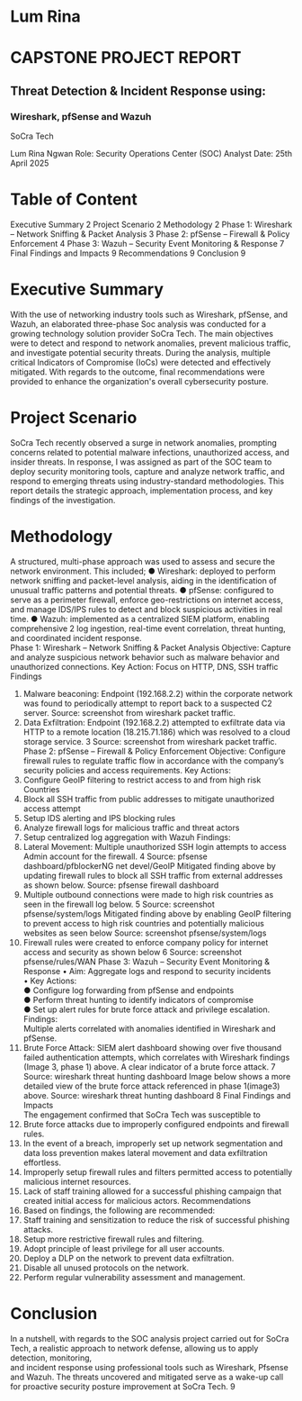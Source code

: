 # Lum Rina
# CAPSTONE PROJECT REPORT 
## Threat Detection & Incident Response using: 
### Wireshark, pfSense and Wazuh 
SoCra Tech 

Lum Rina Ngwan 
Role: Security Operations Center (SOC) Analyst 
Date: 25th April 2025 

# Table of Content 
 
Executive Summary 2 
Project Scenario 2 
Methodology 2 
Phase 1: Wireshark – Network Sniffing & Packet Analysis 3 
Phase 2: pfSense – Firewall & Policy Enforcement 4 
Phase 3: Wazuh – Security Event Monitoring & Response 7 
Final Findings and Impacts 9 
Recommendations 9 
Conclusion 9 
 
 
 
# Executive Summary 
With the use of networking industry tools such as Wireshark, pfSense, and Wazuh, an 
elaborated three-phase Soc analysis was conducted for a growing technology solution 
provider SoCra Tech. The main objectives were to detect and respond to network 
anomalies, prevent malicious traffic, and investigate potential security threats. During 
the analysis, multiple critical Indicators of Compromise (IoCs) were detected and 
effectively mitigated. With regards to the outcome, final recommendations were 
provided to enhance the organization's overall cybersecurity posture.  
# Project Scenario  
SoCra Tech recently observed a surge in network anomalies, prompting concerns 
related to potential malware infections, unauthorized access, and insider threats. In 
response, I was assigned as part of the SOC team to deploy security monitoring tools, 
capture and analyze network traffic, and respond to emerging threats using 
industry-standard methodologies. This report details the strategic approach, 
implementation process, and key findings of the investigation. 
# Methodology  
A structured, multi-phase approach was used to assess and secure the network 
environment. This included; 
● Wireshark: deployed to perform network sniffing and packet-level analysis, 
aiding in the identification of unusual traffic patterns and potential threats. 
● pfSense: configured to serve as a perimeter firewall, enforce geo-restrictions on 
internet access, and manage IDS/IPS rules to detect and block suspicious 
activities in real time. 
● Wazuh: implemented as a centralized SIEM platform, enabling comprehensive 
2 
log ingestion, real-time event correlation, threat hunting, and coordinated 
incident response.  
Phase 1: Wireshark – Network Sniffing & Packet Analysis 
Objective: Capture and analyze suspicious network behavior such as malware 
behavior and unauthorized connections. 
Key Action: Focus on HTTP, DNS, SSH traffic 
Findings  
1. Malware beaconing: Endpoint (192.168.2.2) within the corporate 
network was found to periodically attempt to report back to a 
suspected C2 server. 
Source: screenshot from wireshark packet traffic.  
2. Data Exfiltration: Endpoint (192.168.2.2) attempted to exfiltrate 
data via HTTP to a remote location (18.215.71.186) which was 
resolved to a cloud storage service. 
3 
Source: screenshot from wireshark packet traffic. 
Phase 2: pfSense – Firewall & Policy Enforcement 
Objective: Configure firewall rules to regulate traffic flow in 
accordance with the company’s security policies and access requirements. 
Key Actions:  
1. Configure GeoIP filtering to restrict access to and from high risk Countries 
2. Block all SSH traffic from public addresses to mitigate unauthorized access attempt 
3. Setup IDS alerting and IPS blocking rules 
4. Analyze firewall logs for malicious traffic and threat actors  
5. Setup centralized log aggregation with Wazuh 
Findings:  
1. Lateral Movement: Multiple unauthorized SSH login attempts 
to access Admin account for the firewall. 
4 
Source: pfsense dashboard/pfblockerNG net devel/GeoIP 
Mitigated finding above by updating firewall rules to block 
all SSH traffic from external addresses as shown below. 
Source: pfsense firewall dashboard 
2. Multiple outbound connections were made to high risk 
countries as seen in the firewall log below. 
5 
Source: screenshot pfsense/system/logs 
Mitigated finding above by enabling GeoIP filtering to prevent access to 
high risk countries and potentially malicious websites as seen below 
Source: screenshot pfsense/system/logs 
3. Firewall rules were created to enforce company policy for internet 
access and security as shown below
 6 
Source: screenshot pfsense/rules/WAN 
Phase 3: Wazuh – Security Event Monitoring & Response 
• Aim: Aggregate logs and respond to security incidents  
• Key Actions:  
● Configure log forwarding from pfSense and endpoints  
● Perform threat hunting to identify indicators of compromise  
● Set up alert rules for brute force attack and privilege escalation. 
Findings:  
Multiple alerts correlated with anomalies identified in Wireshark and 
pfSense. 
1. Brute Force Attack: SIEM alert dashboard showing over five 
thousand failed authentication attempts, which correlates with 
Wireshark findings (Image 3, phase 1) above. A clear indicator of a 
brute force attack. 
7 
Source: wireshark threat hunting dashboard 
Image below shows a more detailed view of the brute force attack referenced 
in phase 1(image3) above. 
Source: wireshark threat hunting dashboard 
8 
Final Findings and Impacts  
The engagement confirmed that SoCra Tech was susceptible to  
1. Brute force attacks due to improperly configured endpoints and firewall rules. 
2. In the event of a breach, improperly set up network segmentation and data loss 
prevention makes lateral movement and data exfiltration effortless. 
3. Improperly setup firewall rules and filters permitted access to potentially 
malicious internet resources. 
4. Lack of staff training allowed for a successful phishing campaign that created 
initial access for malicious actors. 
Recommendations  
1. Based on findings, the following are recommended:  
2. Staff training and sensitization to reduce the risk of successful phishing attacks. 
3. Setup more restrictive firewall rules and filtering. 
4. Adopt principle of least privilege for all user accounts. 
5. Deploy a DLP on the network to prevent data exfiltration. 
6. Disable all unused protocols on the network. 
7. Perform regular vulnerability assessment and management. 
# Conclusion  
In a nutshell, with regards to the SOC analysis project  carried out for SoCra Tech, a 
realistic approach to network defense, allowing us to apply detection, monitoring,  
and incident response using professional tools such as Wireshark, Pfsense and 
Wazuh. The threats uncovered and mitigated serve as a  wake-up call for proactive 
security posture improvement at SoCra Tech. 
9 

